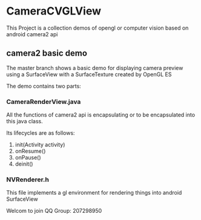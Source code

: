 # CameraCVGLView

This Project is a collection demos of opengl or computer vision based on android camera2 api 

## camera2 basic demo 
The master branch shows a basic demo for displaying camera preview using a SurfaceView with a SurfaceTexture created by OpenGL ES

The demo contains two parts:

### CameraRenderView.java

All the functions of camera2 api is encapsulating or to be encapsulated into this java class.

Its lifecycles are as follows:

1. init(Activity activity)
2. onResume()
3. onPause()
4. deinit()





### NVRenderer.h

This file implements a gl environment for rendering things into android SurfaceView







Welcom to join QQ Group: 207298950
